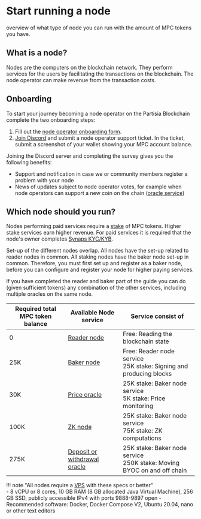 # Start running a node

overview of what type of node you can run with the amount of MPC tokens you have.

## What is a node?

Nodes are the computers on the blockchain network. They perform services for the users by facilitating the transactions on the blockchain. The node operator
can make revenue from the transaction costs.

## Onboarding

To start your journey becoming a node operator on the Partisia Blockchain complete the two onboarding steps:

1. Fill out the [node operator onboarding form](https://forms.monday.com/forms/8de1fb7d3099178333db642c4d1fe640?r=euc1).
2. [Join Discord](https://discord.com/invite/KYjucw3Sad) and submit a node operator support ticket. In the ticket,
   submit a screenshot of your wallet showing your MPC account balance.    

Joining the Discord server and completing the survey gives you the following benefits:

- Support and notification in case we or community members register a problem with your node
- News of updates subject to node operator votes, for example when node operators can support a new coin on the
  chain ([oracle service](../pbc-fundamentals/dictionary.md#small-oracle))    

## Which node should you run?

Nodes performing paid services require a [stake](../pbc-fundamentals/dictionary.md#stakestaking) of MPC tokens. Higher
stake services earn higher revenue. For paid services it is required that the node's owner completes [Synaps KYC/KYB](complete-synaps-kyb.md).    

Set-up of the different nodes overlap. All nodes have the set-up related to reader nodes in common. All staking nodes
have the baker node set-up in common. Therefore, you must first set up and register as a baker node, before you can
configure and register your node for higher paying services.

If you have completed the reader and baker part of the guide you can do (given sufficient tokens) any combination of the
other services, including multiple oracles on the same node.   

| **Required total MPC token balance** | **Available Node service** | **Service consist of**                                                      |
|--------------------------------------|------------------------------|-----------------------------------------------------------------------------|
| 0                                    | [Reader node](run-a-reader-node.md)                  | Free: Reading the blockchain state                                          |
| 25K                                  | [Baker node](run-a-baker-node.md)                   | Free: Reader node service<br />25K stake: Signing and producing blocks      |
| 30K                                  | [Price oracle](run-a-price-oracle-node.md)                 | 25K stake: Baker node service<br />5K stake: Price monitoring               |
| 100K                                 | [ZK node](run-a-zk-node.md)                      | 25K stake: Baker node service<br />75K stake: ZK computations               |
| 275K                                 | [Deposit or withdrawal oracle](run-a-deposit-or-withdrawal-oracle-node.md) | 25K stake: Baker node service<br />250K stake: Moving BYOC on and off chain |

!!! note "All nodes require a [VPS](../pbc-fundamentals/dictionary.md#vps) with these specs or better"   
    - 8 vCPU or 8 cores, 10 GB RAM (8 GB allocated Java Virtual Machine), 256 GB SSD, publicly accessible IPv4 with ports 9888-9897 open 
    - Recommended software: Docker, Docker Compose V2, Ubuntu 20.04, nano or other text editors
